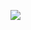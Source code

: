 <p width="100">
<img align="middle" src="https://github-readme-streak-stats.herokuapp.com/?user=Hagane3">
</p>
